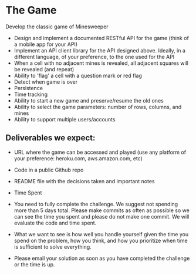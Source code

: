 # The Game
Develop the classic game of Minesweeper

* Design and implement a documented RESTful API for the game (think of a mobile app for your API)
* Implement an API client library for the API designed above. Ideally, in a different language, of your preference, to the one used for the API
* When a cell with no adjacent mines is revealed, all adjacent squares will be revealed (and repeat)
* Ability to 'flag' a cell with a question mark or red flag
* Detect when game is over
* Persistence
* Time tracking
* Ability to start a new game and preserve/resume the old ones
* Ability to select the game parameters: number of rows, columns, and mines
* Ability to support multiple users/accounts

## Deliverables we expect:
* URL where the game can be accessed and played (use any platform of your preference: heroku.com, aws.amazon.com, etc)
* Code in a public Github repo
* README file with the decisions taken and important notes
* Time Spent
* You need to fully complete the challenge. We suggest not spending more than 5 days total. Please make commits as often as possible so we can see the time you spent and please do not make one commit. We will evaluate the code and time spent.

* What we want to see is how well you handle yourself given the time you spend on the problem, how you think, and how you prioritize when time is sufficient to solve everything.

* Please email your solution as soon as you have completed the challenge or the time is up.